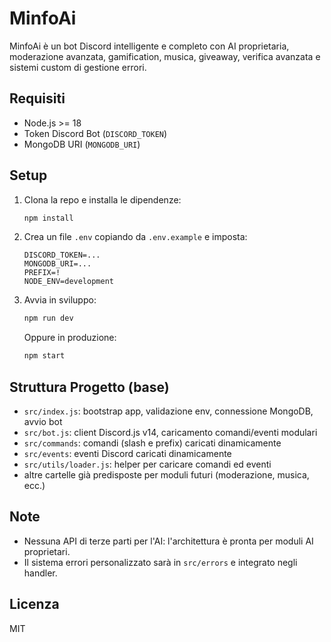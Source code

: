 # MinfoAi

MinfoAi è un bot Discord intelligente e completo con AI proprietaria, moderazione avanzata, gamification, musica, giveaway, verifica avanzata e sistemi custom di gestione errori.

## Requisiti
- Node.js >= 18
- Token Discord Bot (`DISCORD_TOKEN`)
- MongoDB URI (`MONGODB_URI`)

## Setup
1. Clona la repo e installa le dipendenze:
   ```bash
   npm install
   ```
2. Crea un file `.env` copiando da `.env.example` e imposta:
   ```env
   DISCORD_TOKEN=...
   MONGODB_URI=...
   PREFIX=!
   NODE_ENV=development
   ```
3. Avvia in sviluppo:
   ```bash
   npm run dev
   ```
   Oppure in produzione:
   ```bash
   npm start
   ```

## Struttura Progetto (base)
- `src/index.js`: bootstrap app, validazione env, connessione MongoDB, avvio bot
- `src/bot.js`: client Discord.js v14, caricamento comandi/eventi modulari
- `src/commands`: comandi (slash e prefix) caricati dinamicamente
- `src/events`: eventi Discord caricati dinamicamente
- `src/utils/loader.js`: helper per caricare comandi ed eventi
- altre cartelle già predisposte per moduli futuri (moderazione, musica, ecc.)

## Note
- Nessuna API di terze parti per l'AI: l'architettura è pronta per moduli AI proprietari.
- Il sistema errori personalizzato sarà in `src/errors` e integrato negli handler.

## Licenza
MIT
